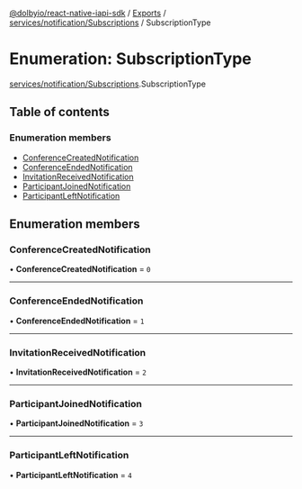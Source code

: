 [@dolbyio/react-native-iapi-sdk](../README.md) / [Exports](../modules.md) / [services/notification/Subscriptions](../modules/services_notification_Subscriptions.md) / SubscriptionType

# Enumeration: SubscriptionType

[services/notification/Subscriptions](../modules/services_notification_Subscriptions.md).SubscriptionType

## Table of contents

### Enumeration members

- [ConferenceCreatedNotification](services_notification_Subscriptions.SubscriptionType.md#conferencecreatednotification)
- [ConferenceEndedNotification](services_notification_Subscriptions.SubscriptionType.md#conferenceendednotification)
- [InvitationReceivedNotification](services_notification_Subscriptions.SubscriptionType.md#invitationreceivednotification)
- [ParticipantJoinedNotification](services_notification_Subscriptions.SubscriptionType.md#participantjoinednotification)
- [ParticipantLeftNotification](services_notification_Subscriptions.SubscriptionType.md#participantleftnotification)

## Enumeration members

### ConferenceCreatedNotification

• **ConferenceCreatedNotification** = `0`

___

### ConferenceEndedNotification

• **ConferenceEndedNotification** = `1`

___

### InvitationReceivedNotification

• **InvitationReceivedNotification** = `2`

___

### ParticipantJoinedNotification

• **ParticipantJoinedNotification** = `3`

___

### ParticipantLeftNotification

• **ParticipantLeftNotification** = `4`
